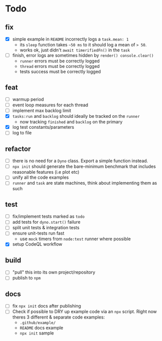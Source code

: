 # Todo

## fix

- [x] simple example in `README` incorrectly logs a `task.mean: 1`
  - its `sleep` function takes `~50 ms` to it should log a mean of `> 50`.
  - works ok, just didn't `await timerifiedFn()` in the `task`
- [ ] finish, error logs are sometimes hidden by `render() console.clear()`
  - `runner` errors must be correctly logged
  - `thread` errors must be correctly logged
  - tests success must be correctly logged

## feat 

- [ ] warmup period
- [ ] event loop measures for each thread
- [ ] implement max backlog limit
- [x] `tasks:run` and `backlog` should ideally be tracked on the `runner`
  - now tracking `finished` and `backlog` on the primary
- [x] log test constants/parameters
- [ ] log to file

## refactor 

- [ ] there is no need for a `Dyno` class. Export a simple function instead.
- [ ] `npx init` should generate the bare-minimum benchmark that includes 
      reasonable features (i.e plot etc)
- [ ] unify all the code examples
- [ ] `runner` and `task` are state machines, think about implementing them
      as such

## test

- [ ] fix/implement tests marked as `todo`
- [ ] add tests for `dyno.start()` failure
- [ ] split unit tests & integration tests
- [ ] ensure unit-tests run fast
  - use `mock` timers from `node:test` runner where possible
- [x] setup CodeQL workflow

## build

- [ ] "pull" this into its own project/repository
- [ ] publish to `npm`

## docs

- [ ] fix `npx init` docs after publishing
- [ ] Check if possible to DRY up example code via an `npx` script. 
  Right now theres 3 different & separate code examples:
  - `.github/example/` 
  - `README` docs example 
  - `npx init` sample
